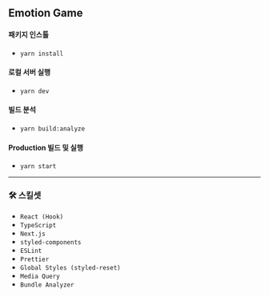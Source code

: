 ## Emotion Game

  #### 패키지 인스톨
  - `yarn install`
  
  #### 로컬 서버 실행
  - `yarn dev`

  #### 빌드 분석
  - `yarn build:analyze`

  #### Production 빌드 및 실행
  - `yarn start`

---

### 🛠️ 스킬셋
- `React (Hook)`
- `TypeScript`
- `Next.js`
- `styled-components`
- `ESLint`
- `Prettier`
- `Global Styles (styled-reset)`
- `Media Query`
- `Bundle Analyzer`